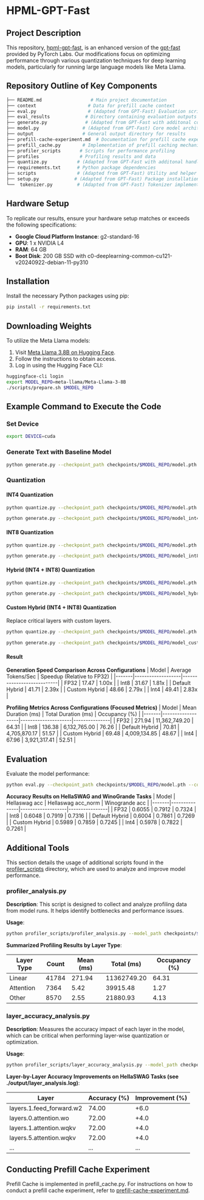 
# HPML-GPT-Fast

## Project Description
This repository, [hpml-gpt-fast](https://github.com/apzlx/hpml-gpt-fast), is an enhanced version of the [gpt-fast](https://github.com/pytorch-labs/gpt-fast) provided by PyTorch Labs. Our modifications focus on optimizing performance through various quantization techniques for deep learning models, particularly for running large language models like Meta Llama.


## Repository Outline of Key Components
```bash
├── README.md                  # Main project documentation
├── context                   # Data for prefill cache context
├── eval.py                   # (Adapted from GPT-Fast) Evaluation script for model performance
├── eval_results             # Directory containing evaluation outputs
├── generate.py              # (Adapted from GPT-Fast with additonal code for hybrid quantization and prefill cache) Text generation script
├── model.py                # (Adapted from GPT-Fast) Core model architecture implementation
├── output                  # General output directory for results
├── prefill-cache-experiment.md  # Documentation for prefill cache experiments
├── prefill_cache.py        # Implementation of prefill caching mechanism
├── profiler_scripts       # Scripts for performance profiling
├── profiles               # Profiling results and data
├── quantize.py           # (Adapted from GPT-Fast with additonal handler for hybrid quantization) Model quantization implementation
├── requirements.txt      # Python package dependencies
├── scripts               # (Adapted from GPT-Fast) Utility and helper scripts
├── setup.py             # (Adapted from GPT-Fast) Package installation configuration
└──  tokenizer.py         # (Adapted from GPT-Fast) Tokenizer implementation
```

## Hardware Setup

To replicate our results, ensure your hardware setup matches or exceeds the following specifications:

- **Google Cloud Platform Instance**: g2-standard-16
- **GPU**: 1 x NVIDIA L4
- **RAM**: 64 GB
- **Boot Disk**: 200 GB SSD with c0-deeplearning-common-cu121-v20240922-debian-11-py310

## Installation

Install the necessary Python packages using pip:

```bash
pip install -r requirements.txt
```

## Downloading Weights

To utilize the Meta Llama models:

1. Visit [Meta Llama 3.8B on Hugging Face](https://huggingface.co/meta-llama/Meta-Llama-3-8B).
2. Follow the instructions to obtain access.
3. Log in using the Hugging Face CLI:

```bash
huggingface-cli login
export MODEL_REPO=meta-llama/Meta-Llama-3-8B
./scripts/prepare.sh $MODEL_REPO
```

## Example Command to Execute the Code

### Set Device

```bash
export DEVICE=cuda
```

### Generate Text with Baseline Model

```bash
python generate.py --checkpoint_path checkpoints/$MODEL_REPO/model.pth --compile --prompt "Hello, my name is"
```

### Quantization

#### INT4 Quantization

```bash
python quantize.py --checkpoint_path checkpoints/$MODEL_REPO/model.pth --mode int4 --groupsize 32

python generate.py --checkpoint_path checkpoints/$MODEL_REPO/model_int4.g32.pth --compile --prompt "Hello, my name is"
```

#### INT8 Quantization

```bash
python quantize.py --checkpoint_path checkpoints/$MODEL_REPO/model.pth --mode int8

python generate.py --checkpoint_path checkpoints/$MODEL_REPO/model_int8.pth --compile --prompt "Hello, my name is"
```

#### Hybrid (INT4 + INT8) Quantization

```bash
python quantize.py --checkpoint_path checkpoints/$MODEL_REPO/model.pth --mode hybrid --groupsize 32

python generate.py --checkpoint_path checkpoints/$MODEL_REPO/model_hybrid_int8_int4.g32.pth --compile --prompt "Hello, my name is"
```

#### Custom Hybrid (INT4 + INT8) Quantization

Replace critical layers with custom layers.

```bash
python quantize.py --checkpoint_path checkpoints/$MODEL_REPO/model.pth --mode hybrid --groupsize 32 --critical_layers "layers.0.attention.wo" "layers.1.attention.wqkv" "layers.1.feed_forward.w2" "layers.5.attention.wqkv" "layers.5.feed_forward.w2" "layers.10.feed_forward.w2"

python generate.py --checkpoint_path checkpoints/$MODEL_REPO/model_custom_hybrid_int8_int4.g32.pth --compile --prompt "Hello, my name is"
```

#### Result
**Generation Speed Comparison Across Configurations**
| Model | Average Tokens/Sec | Speedup (Relative to FP32) |
|-------|-------------------|---------------------------|
| FP32 | 17.47 | 1.00x |
| Int8 | 31.67 | 1.81x |
| Default Hybrid | 41.71 | 2.39x |
| Custom Hybrid | 48.66 | 2.79x |
| Int4 | 49.41 | 2.83x |


**Profiling Metrics Across Configurations (Focused Metrics)**
| Model | Mean Duration (ms) | Total Duration (ms) | Occupancy (%) |
|-------|-------------------|---------------------|---------------|
| FP32 | 271.94 | 11,362,749.20 | 64.31 |
| Int8 | 136.38 | 6,132,765.00 | 76.26 |
| Default Hybrid | 70.81 | 4,705,870.17 | 51.57 |
| Custom Hybrid | 69.48 | 4,009,134.85 | 48.67 |
| Int4 | 67.96 | 3,921,317.41 | 52.51 |

## Evaluation

Evaluate the model performance:

```bash
python eval.py --checkpoint_path checkpoints/$MODEL_REPO/model.pth --compile --tasks hellaswag winogrande
```

**Accuracy Results on HellaSWAG and WinoGrande Tasks**
| Model | Hellaswag acc | Hellaswag acc_norm | Winogrande acc |
|-------|---------------|-------------------|----------------|
| FP32 | 0.6055 | 0.7912 | 0.7324 |
| Int8 | 0.6048 | 0.7919 | 0.7316 |
| Default Hybrid | 0.6004 | 0.7861 | 0.7269 |
| Custom Hybrid | 0.5989 | 0.7859 | 0.7245 |
| Int4 | 0.5978 | 0.7822 | 0.7261 |

## Additional Tools

This section details the usage of additional scripts found in the [profiler_scripts](https://github.com/apzlx/hpml-gpt-fast/tree/main/profiler_scripts) directory, which are used to analyze and improve model performance.

### profiler_analysis.py

**Description**: This script is designed to collect and analyze profiling data from model runs. It helps identify bottlenecks and performance issues.

**Usage**:

```bash
python profiler_scripts/profiler_analysis.py --model_path checkpoints/$MODEL_REPO/model.pth --output_file analysis_report.txt
```
**Summarized Profiling Results by Layer Type**:

| Layer Type | Count | Mean (ms) | Total (ms) | Occupancy (%) |
|------------|--------|-----------|------------|---------------|
| Linear | 41784 | 271.94 | 11362749.20 | 64.31 |
| Attention | 7364 | 5.42 | 39915.48 | 1.27 |
| Other | 8570 | 2.55 | 21880.93 | 4.13 |

### layer_accuracy_analysis.py

**Description**: Measures the accuracy impact of each layer in the model, which can be critical when performing layer-wise quantization or optimization.

**Usage**:

```bash
python profiler_scripts/layer_accuracy_analysis.py --model_path checkpoints/$MODEL_REPO/model.pth --report_file accuracy_report.txt
```

**Layer-by-Layer Accuracy Improvements on HellaSWAG Tasks (see ./output/layer_analysis.log)**:

| Layer | Accuracy (%) | Improvement (%) |
|-------|-------------|-----------------|
| layers.1.feed_forward.w2 | 74.00 | +6.0 |
| layers.0.attention.wo | 72.00 | +4.0 |
| layers.1.attention.wqkv | 72.00 | +4.0 |
| layers.5.attention.wqkv | 72.00 | +4.0 |
| ... | ... | ... |

## Conducting Prefill Cache Experiment
Prefill Cache is implemented in prefill_cache.py.
For instructions on how to conduct a prefill cache experiment, refer to [prefill-cache-experiment.md](https://github.com/apzlx/hpml-gpt-fast/blob/main/prefill-cache-experiment.md).
